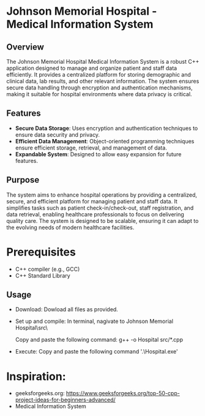 # Johnson Memorial Hospital - Medical Information System

## Overview
The Johnson Memorial Hospital Medical Information System is a robust C++ application designed to manage and organize patient and staff data efficiently. It provides a centralized platform for storing demographic and clinical data, lab results, and other relevant information. The system ensures secure data handling through encryption and authentication mechanisms, making it suitable for hospital environments where data privacy is critical.

## Features
- **Secure Data Storage**: Uses encryption and authentication techniques to ensure data security and privacy.
- **Efficient Data Management**: Object-oriented programming techniques ensure efficient storage, retrieval, and management of data.
- **Expandable System**: Designed to allow easy expansion for future features.

## Purpose
The system aims to enhance hospital operations by providing a centralized, secure, and efficient platform for managing patient and staff data. It simplifies tasks such as patient check-in/check-out, staff registration, and data retrieval, enabling healthcare professionals to focus on delivering quality care. The system is designed to be scalable, ensuring it can adapt to the evolving needs of modern healthcare facilities.

# Prerequisites
- C++ compiler (e.g., GCC)
- C++ Standard Library

## Usage
- Download:
    Dowload all files as provided.

- Set up and compile:
    In terminal, nagivate to Johnson Memorial Hospital\src\

    Copy and paste the following command: g++ -o Hospital src/*.cpp

- Execute:
    Copy and paste the following command '.\Hospital.exe'


# Inspiration:
- geeksforgeeks.org:
    https://www.geeksforgeeks.org/top-50-cpp-project-ideas-for-beginners-advanced/
- Medical Information System
